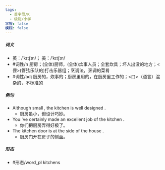 ```yaml
---
tags:
  - 首字母/K
  - 级别/小学
掌握: false
模糊: false
---
```

##### 词义
- 英：/ˈkɪtʃɪn/； 美：/ˈkɪtʃɪn/
- #词性/n  厨房；(全体)厨师，(全体)炊事人员；全套炊具；坏人出没的地方；<俚>(管弦乐队的)打击乐器组；烹调法，烹调的菜肴
- #词性/adj  厨房的，炊事的；厨房里用的，在厨房里工作的；<口>（语言）混杂的，不标准的
##### 例句
- Although small , the kitchen is well designed .
	- 厨房虽小，但设计巧妙。
- You 've certainly made an excellent job of the kitchen .
	- 你们把厨房弄得好极了。
- The kitchen door is at the side of the house .
	- 厨房门开在房子的侧面。
##### 形态
- #形态/word_pl kitchens
